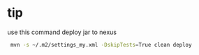 # tip

use this command deploy jar to nexus
```bash
 mvn -s ~/.m2/settings_my.xml -DskipTests=True clean deploy
 ```
